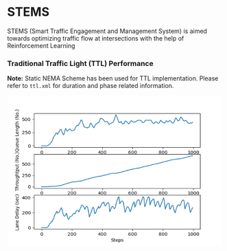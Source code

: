 # STEMS
STEMS (Smart Traffic Engagement and Management System) is aimed towards optimizing traffic flow at intersections with the help of Reinforcement Learning

### Traditional Traffic Light (TTL) Performance

**Note:** Static NEMA Scheme has been used for TTL implementation. Please refer to `ttl.xml` for duration and phase related information.

<img src="TTL performance.PNG" alt="TTL performance" width="500" height="350"/>
